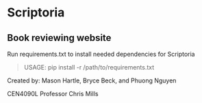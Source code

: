 # Scriptoria
Book reviewing website
--------------------------------------

Run requirements.txt to install needed dependencies for Scriptoria
>USAGE: pip install -r /path/to/requirements.txt

Created by:
Mason Hartle, Bryce Beck, and Phuong Nguyen

CEN4090L
Professor Chris Mills
